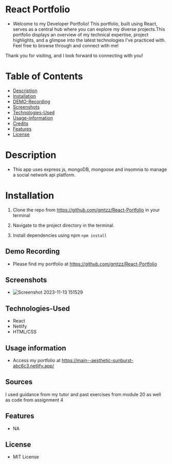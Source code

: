 # React Portfolio
* Welcome to my Developer Portfolio!  This portfolio, built using React, serves as a central hub where you can explore my diverse projects.This portfolio displays an overview of my technical expertise, project highlights, and a glimpse into the latest technologies I've practiced with.
Feel free to browse through and connect with me!

Thank you for visiting, and I look forward to connecting with you! 
# Table of Contents
* [Description](#Description)
* [Installation](#Installation)
* [DEMO-Recording](#DEMO-Recording)
* [Screenshots](#Screenshots)
* [Technologies-Used](#Technologies-used)
* [Usage-information](#Usage-information)
* [Credits](#Credits)
* [Features](#Features)
* [License](#License)
# Description 
* This app uses express js, mongoDB, mongoose and insomnia to manage a social network api platform.  

# Installation

1. Clone the repo from https://github.com/gmtzz/React-Portfolio in your terminal
 
2. Navigate to the project directory in the terminal.


3. Install dependencies using npm `npm install`


## Demo Recording
* Please find my portfolio at https://github.com/gmtzz/React-Portfolio 
## Screenshots
 * ![Screenshot 2023-11-13 151529](https://github.com/gmtzz/React-Portfolio/assets/94001517/7a38a2ab-022e-49e7-a0b3-30acedd66621)

## Technologies-Used
* React
* Netlify
* HTML/CSS


## Usage information
* Access my portfolio at https://main--aesthetic-sunburst-abc6c3.netlify.app/ 
## Sources
I used guidance from my tutor and past exercises from module 20 as well as code from assignment 4
## Features
*   NA
## License
* MIT License